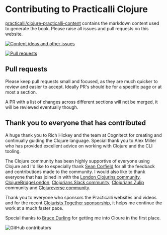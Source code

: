 # Contributing to Practicalli Clojure
[practicalli/clojure-practicalli-content](https://github.com/practicalli/clojure-practicalli-content/) contains the markdown content used to generate the book.  Please raise all issues and pull requests on this website.

[![Content ideas and other issues](https://img.shields.io/github/issues/practicalli/clojure-practicalli-content?label=content%20ideas%20and%20issues&logoColor=green&style=for-the-badge)](https://github.com/practicalli/clojure-practicalli-content/issues)

[![Pull requests](https://img.shields.io/github/issues-pr/practicalli/clojure-practicalli-content?style=for-the-badge)](https://github.com/practicalli/clojure-practicalli-content/pulls)

## Pull requests
Please keep pull requests small and focused, as they are much quicker to review and easier to accept.  Ideally PR's should be for a specific page or at most a section.

A PR with a list of changes across different sections will not be merged, it will be reviewed eventually though.


<!-- TODO:  Add GitHub issue templates, similar to those on practicalli/blog-content -->

## Thank you to everyone that has contributed
A huge thank you to Rich Hickey and the team at Cognitect for creating and continually guiding the Clojure language.  Special thank you to Alex Miller who has provided excellent advice on working with Clojure and the CLI tooling.

The Clojure community has been highly supportive of everyone using Clojure and I'd like to especially thank [Sean Corfield](https://github.com/seancorfield) for all the feedback and contributions made to the community.  I would also like to thank everyone that has joined in with the [London Clojurins community](https://www.meetup.com/London-Clojurians/), [ClojureBridgeLondon](https://clojurebridgelondon.github.io/), [Clojurians Slack community](http://clojurians.net/), [Clojurians Zulip](https://clojurians.zulipchat.com/) community and [Clojureverse community](https://clojureverse.org/).

Thank you to everyone who sponsors the Practicalli websites and videos and for the recent [Clojurists Together sponsorship](https://www.clojuriststogether.org/), it helps me continue the work at a much faster pace.

Special thanks to [Bruce Durling](https://twitter.com/otfrom) for getting me into Cloure in the first place.

![GitHub contributors](https://img.shields.io/github/contributors/practicalli/clojure-practicalli-content?style=for-the-badge&label=github%20contributors)
